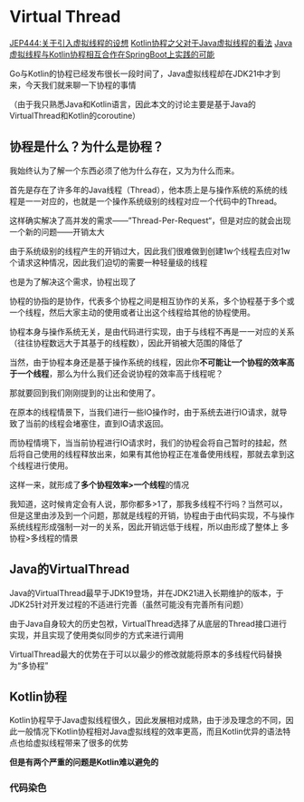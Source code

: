 # Virtual Thread

[JEP444:关于引入虚拟线程的设想](https://openjdk.org/jeps/444)
[Kotlin协程之父对于Java虚拟线程的看法](https://www.jvm-weekly.com/p/what-does-roman-elizarov-coroutines?sd=pf)
[Java虚拟线程与Kotlin协程相互合作在SpringBoot上实践的可能](https://www.youtube.com/watch?v=szl3eWA0VRw)

Go与Kotlin的协程已经发布很长一段时间了，Java虚拟线程却在JDK21中才到来，今天我们就来聊一下协程的事情

（由于我只熟悉Java和Kotlin语言，因此本文的讨论主要是基于Java的VirtualThread和Kotlin的coroutine）

## 协程是什么？为什么是协程？

我始终认为了解一个东西必须了他为什么存在，又为为什么而来。

首先是存在了许多年的Java线程（Thread），他本质上是与操作系统的系统的线程是一一对应的，也就是一个操作系统级别的线程对应一个代码中的Thread。

这样确实解决了高并发的需求——”Thread-Per-Request“，但是对应的就会出现一个新的问题——开销太大

由于系统级别的线程产生的开销过大，因此我们很难做到创建1w个线程去应对1w个请求这种情况，因此我们迫切的需要一种轻量级的线程

也是为了解决这个需求，协程出现了

协程的协指的是协作，代表多个协程之间是相互协作的关系，多个协程基于多个或一个线程，然后大家主动的使用或者让出这个线程给其他的协程使用。

协程本身与操作系统无关，是由代码进行实现，由于与线程不再是一一对应的关系（往往协程数远大于其基于的线程数），因此开销被大范围的降低了

当然，由于协程本身还是基于操作系统的线程，因此你**不可能让一个协程的效率高于一个线程**，那么为什么我们还会说协程的效率高于线程呢？

那就要回到我们刚刚提到的让出和使用了。

在原本的线程情景下，当我们进行一些IO操作时，由于系统去进行IO请求，就导致了当前的线程会堵塞住，直到IO请求返回。

而协程情境下，当当前协程进行IO请求时，我们的协程会将自己暂时的挂起，然后将自己使用的线程释放出来，如果有其他协程正在准备使用线程，那就去拿到这个线程进行使用。

这样一来，就形成了**多个协程效率>一个线程**的情况

我知道，这时候肯定会有人说，那你都多>1了，那我多线程不行吗？当然可以，但是这里由涉及到一个问题，那就是线程的开销，协程由于由代码实现，不与操作系统线程形成强制一对一的关系，因此开销远低于线程，所以由形成了整体上 多协程>多线程的情景

## Java的VirtualThread

Java的VirtualThread最早于JDK19登场，并在JDK21进入长期维护的版本，于JDK25针对开发过程的不适进行完善（虽然可能没有完善所有问题）

由于Java自身较大的历史包袱，VirtualThread选择了从底层的Thread接口进行实现，并且实现了使用类似同步的方式来进行调用

VirtualThread最大的优势在于可以以最少的修改就能将原本的多线程代码替换为“多协程”

## Kotlin协程

Kotlin协程早于Java虚拟线程很久，因此发展相对成熟，由于涉及理念的不同，因此一般情况下Kotlin协程相对Java虚拟线程的效率更高，而且Kotlin优异的语法特点也给虚拟线程带来了很多的优势

**但是有两个严重的问题是Kotlin难以避免的**

### 代码染色

